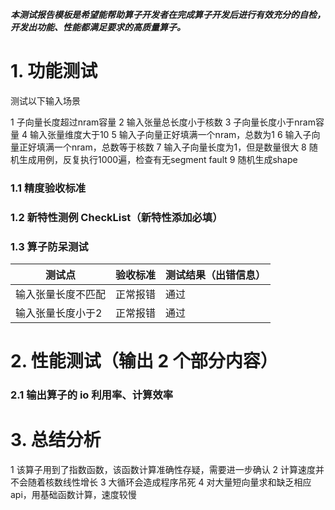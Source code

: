 **_本测试报告模板是希望能帮助算子开发者在完成算子开发后进行有效充分的自检，开发出功能、性能都满足要求的高质量算子。_**

# 1. 功能测试
测试以下输入场景

1 子向量长度超过nram容量
2 输入张量总长度小于核数
3 子向量长度小于nram容量
4 输入张量维度大于10
5 输入子向量正好填满一个nram，总数为1
6 输入子向量正好填满一个nram，总数等于核数
7 输入子向量长度为1，但是数量很大
8 随机生成用例，反复执行1000遍，检查有无segment fault
9 随机生成shape



### 1.1 精度验收标准



### 1.2 新特性测例 CheckList（新特性添加必填）



### **1.3 算子防呆测试**

| 测试点              | 验收标准 | 测试结果（出错信息）   |
| --------------     | -------- | -------------------- |
| 输入张量长度不匹配   |正常报错  |     通过               |
| 输入张量长度小于2   | 正常报错 |    通过               |






# 2. 性能测试（输出 2 个部分内容）


### 2.1 输出算子的 io 利用率、计算效率



# 3. 总结分析

1 该算子用到了指数函数，该函数计算准确性存疑，需要进一步确认
2 计算速度并不会随着核数线性增长
3 大循环会造成程序吊死
4 对大量短向量求和缺乏相应api，用基础函数计算，速度较慢

